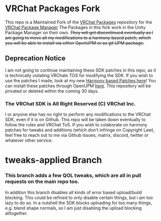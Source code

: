 # VRChat Packages Fork

This repo is a Maintained Fork of the [VRChat Packages](https://github.com/vrchat/packages) repository for the [VRChat Package Manager](https://docs.vrchat.com/v2021.4.1/docs/package-manager)
The Packages in this fork work in the Unity Package Manager on their own. ~~They will get discontinued eventually as I am going to move all my modifications to a harmony based patch, which you will be able to install via either OpenUPM or as git UPM package.~~

## Deprecation Notice
I am not going to continue maintaining these SDK patches in this repo, as it is technically violating VRChats TOS for modifying the SDK.
If you wish to use the patches I made, look at my new [Harmony based Patches here](https://github.com/TayouVR/VRChat-SDK-UITweaks)! 
You can install these patches through OpenUPM [here](https://openupm.com/packages/org.tayou.vrchat.sdk-ui-tweaks/).
This repository will be privated or deleted within the coming 30 days.

### The VRChat SDK is All Right Reserved (C) VRChat Inc. 
I or anyone else has no right to perform any modifications to the VRChat SDK, even if it is on Github. This repo will be taken down eventually to follow the rules and VRChat ToS. If you wish to colaborate on harmony patches for tweaks and additions (which don't infringe on Copyright Law), feel free to reach out to me via Github Issues, matrix, discord, twitter or whatever other service.

# tweaks-applied Branch
### This branch adds a few QOL tweaks, which are all in pull requests on the main repo too.
In addition this branch disables all kinds of error based upload/build blocking. This could be refined to only disable certain things, but i am too lazy to do so.
In a nutshell the SDK blocks uploading for too many things, e.g. blend shape normals, so I am just disabling the upload blocking alltogether.
